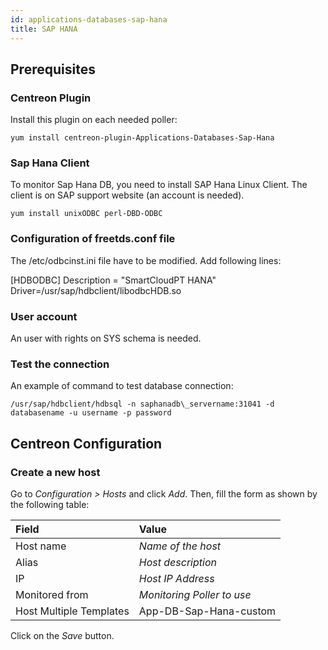 ```yaml
---
id: applications-databases-sap-hana
title: SAP HANA
---
```


## Prerequisites

### Centreon Plugin

Install this plugin on each needed poller:

``` shell
yum install centreon-plugin-Applications-Databases-Sap-Hana
```

### Sap Hana Client

To monitor Sap Hana DB, you need to install SAP Hana Linux Client. The client is
on SAP support website (an account is needed).

``` shell
yum install unixODBC perl-DBD-ODBC
```

### Configuration of freetds.conf file

The /etc/odbcinst.ini file have to be modified. Add following lines:

[HDBODBC]
Description = "SmartCloudPT HANA"
Driver=/usr/sap/hdbclient/libodbcHDB.so

### User account

An user with rights on SYS schema is needed.

### Test the connection

An example of command to test database connection:

```/usr/sap/hdbclient/hdbsql -n saphanadb\_servername:31041 -d databasename -u username -p password```

## Centreon Configuration

### Create a new host

Go to *Configuration \> Hosts* and click *Add*. Then, fill the form as shown by
the following table:

| Field                   | Value                      |
| :---------------------- | :------------------------- |
| Host name               | *Name of the host*         |
| Alias                   | *Host description*         |
| IP                      | *Host IP Address*          |
| Monitored from          | *Monitoring Poller to use* |
| Host Multiple Templates | App-DB-Sap-Hana-custom     |

Click on the *Save* button.
